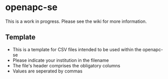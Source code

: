 # openapc-se

This is a work in progress. Please see the wiki for more information.

## Template
* This is a template for CSV files intended to be used within the openapc-se  
* Please indicate your institution in the filename  
* The file's header comprises the obligatory columns  
* Values are seperated by commas  

